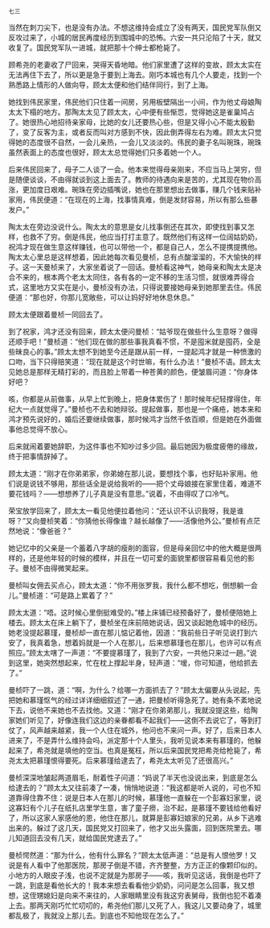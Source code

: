     七三 

   当然在刺刀尖下，也是没有办法。不想这维持会成立了没有两天，国民党军队倒又反攻过来了，小城的居民再度经历到围城中的恐怖。六安一共只沦陷了十天，就又收复了。国民党军队一进城，就把那十个绅士都枪毙了。

   顾希尧的老妻收了尸回来，哭得天昏地暗。他们家里遭了这样的变故，顾太太实在无法再住下去了，所以更是急于要到上海去。刚巧本城也有几个人要走，找到一个熟悉路上情形的人做向导，顾太太便和他们结伴同行，到了上海。

   她找到伟民家里，伟民他们只住着一间房，另用板壁隔出一小间，作为他丈母娘陶太太下榻的地方。那陶太太见了顾太太，心中便有些惭恧，觉得她这是雀巢鸠占了。她很热心地招待亲家母，比她的女儿还要热心些，但是又得小心不能太殷勤了，变了反客为主，或者反而叫对方感到不快，因此倒弄得左右为难。顾太太只觉得她的态度很不自然，一会儿亲热，一会儿又淡淡的。伟民的妻子名叫琬珠，琬珠虽然表面上的态度也很好，顾太太总觉得她们只多着她一个人。

   后来伟民回来了，母子二人谈了一会。他本来觉得母亲刚来，不应当马上哭穷，但是随便谈谈，不由得就谈到这上面去了。教师的待遇向来是苦的，尤其现在物价高涨，更加度日艰难。琬珠在旁边插嘴说，她也在那里想出去做事，赚几个钱来贴补家用，伟民便道：“在现在的上海，找事情真难，倒是发财容易，所以有那么些暴发户。”

   陶太太在旁边没说什么。陶太太的意思是女儿找事倒还在其次，即使找到事又怎样，也救不了穷。倒是伟民，他应当打打主意了。既然他们有这样一位阔姑奶奶，祝鸿才现在做生意这样赚钱，也可以带他一个，都是自己人，怎么不提携提携他。陶太太心里总是这样想着，因此她每次看见曼桢，总有点酸溜溜的，不大愉快的样子。这一天曼桢来了，大家坐着说了一回话。曼桢看这神气，她母亲和陶太太是决合不来的，根本两个老太太同住，各有各的一定不移的生活习惯，就很难弄得合式，这里地方又实在是小，曼桢没有办法，只得说要接她母亲到她那里去住。伟民便道：“那也好，你那儿宽敞些，可以让妈好好地休息休息。”

   顾太太便跟着曼桢一同回去了。

   到了祝家，鸿才还没有回来，顾太太便问曼桢：“姑爷现在做些什么生意呀？做得还顺手吧！”曼桢道：“他们现在做的那些事我真看不惯，不是囤米就是囤药，全是些昧良心的事。”顾太太想不到她至今还是跟从前一样，一提起鸿才就是一种愤激的口吻，当下只得赔笑道：“现在就是这个时世嘛，有什么办法！”曼桢不语。顾太太见她总是那样无精打彩的，而且脸上带着一种苍黄的颜色，便皱眉问道：“你身体好吧？

   咳，你都是从前做事，从早上忙到晚上，把身体累伤了！那时候年纪轻撑得住，年纪大一点就觉得了。”曼桢也不去和她辩驳。提起做事，那也是一个痛疮，她本来和鸿才预先说好的，婚后还要继续做事，那时候鸿才当然千依百顺，但是她在外面做事他总觉得不放心。

   后来就闹着要她辞职，为这件事也不知吵过多少回。最后她因为极度疲倦的缘故，终于把事情辞掉了。

   顾太太道：“刚才在你弟弟家，你弟媳在那儿说，要想找个事，也好贴补家用。他们说是说钱不够用，那些话全是说给我听的——把个丈母娘接在家里住着，难道不要花钱吗？——想想养了儿子真是没有意思。”说着，不由得叹了口冷气。

   荣宝放学回来了，顾太太一看见他便拉着他问：“还认识不认识我呀，我是谁呀？”又向曼桢笑着：“你猜他长得像谁？越长越像了——活像他外公。”曼桢有点茫然地说：“像爸爸？”

   她记忆中的父亲是一个蓄着八字胡的瘦削的面容，但是母亲回忆中的他大概是很两样的，还是他年轻的时候的模样，并且在一切可爱的面貌里都很容易看见他的影子。曼桢不由得微笑起来。

   曼桢叫女佣去买点心，顾太太道：“你不用张罗我，我什么都不想吃，倒想躺一会儿。”曼桢道：“可是路上累着了？”

   顾太太道：“唔。这时候心里倒挺难受的。”楼上床铺已经预备好了，曼桢便陪她上楼去。顾太太在床上躺下了，曼桢坐在床前陪她说话，因又谈起她危城中的经历。她老没提起慕瑾，曼桢却一直在那儿惦记着他，因道：“我前些日子听见说打到六安了，我真着急，想着妈就是一个人在那儿，后来想慕瑾也在那儿，也许可以有点照应。”顾太太嗐了一声道：“不要提慕瑾了，我到了六安，一共他只来过一趟。”说到这里，她突然想起来，忙在枕上撑起半身，轻声道：“嗳，你可知道，他给抓去了。”

   曼桢吓了一跳，道：“啊，为什么？给哪一方面抓去了？”顾太太偏要从头说起，先把她和慕瑾怄气的经过详详细细叙述了一通，把曼桢听得急死了。她有条不紊地说下去，说他不来她也不去找他。又道：“刚才在你弟弟那儿，我就没提这些，给陶家她们听见了，好像连我们这边的亲眷都看不起我们——这倒不去说它了，等到打仗了，风声越来越紧，我一个人住在城外，他问也不来问一声。好了，后来日本人进来了，不是弄什么维持会吗，派定那十个人里头，我听见说本来有慕瑾的，他躲起来了，希尧就是填他的空当。也真是冤枉，所以后来国民党把希尧给枪毙了，希尧太太把慕瑾恨得要死。后来慕瑾给逮去了，希尧太太听见了还很高兴。”

   曼桢深深地皱起两道眉毛，耐着性子问道：“妈说了半天也没说出来，到底是怎么给逮去的？”顾太太又往前凑了一凑，悄悄地说道：“我这都是听人说的，可也不知道靠得住靠不住：说是日本人在那儿的时候，慕瑾他一直躲在一个彭寡妇家里，说这寡妇有个儿子在纸扎店里学生意，害了童子痨，治不起，是慕瑾不要钱给他看好了，所以这家人家感他的恩，他住在那儿，就算是彭寡妇娘家的兄弟，从乡下逃难出来的。躲过了这几天，国民党又打回来了，他才又出头露面，回到医院里去。哪儿知道回去没有几天，就给国民党逮去了。”

   曼桢愕然道：“那为什么，他有什么罪名？”顾太太低声道：“总是有人恨他罗！又说是有人看中了他那医院，那房子倒是不错，齐齐整整，方方正正的像颗印似的。小地方的人眼皮子浅，也说不定就是为那房子——咳，我听见这话，我倒是也吓了一跳，到底是看他长大的！我本来想去看看他少奶奶，问问是怎么回事，我又想想，这侄甥媳妇是向来不来往的，人家眼睛里没有我这穷表舅母，我倒也犯不着凑上去。那两天刚巧忙忙叨叨的，希尧他们那儿又死了人，我这儿又要动身了，城里都乱极了，我就没上那儿去。到底也不知他现在怎么了。”

